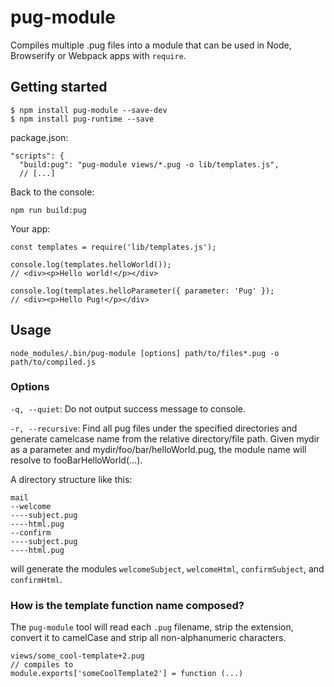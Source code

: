 # pug-module

Compiles multiple .pug files into a module that can be used in Node, Browserify or Webpack apps with `require`.

## Getting started

```
$ npm install pug-module --save-dev
$ npm install pug-runtime --save
```

package.json:
```
"scripts": {
  "build:pug": "pug-module views/*.pug -o lib/templates.js",
  // [...]
```

Back to the console:
```
npm run build:pug
```

Your app:
```
const templates = require('lib/templates.js');

console.log(templates.helloWorld());
// <div><p>Hello world!</p></div>

console.log(templates.helloParameter({ parameter: 'Pug' });
// <div><p>Hello Pug!</p></div>
```

## Usage

```
node_modules/.bin/pug-module [options] path/to/files*.pug -o path/to/compiled.js
```

### Options

`-q, --quiet`: Do not output success message to console.

`-r, --recursive`: Find all pug files under the specified directories
and generate camelcase name from the relative directory/file path.
Given mydir as a parameter and mydir/foo/bar/helloWorld.pug, the module name will resolve to fooBarHelloWorld(...).

A directory structure like this:
```
mail
--welcome
----subject.pug
----html.pug
--confirm
----subject.pug
----html.pug
```
will generate the modules
`welcomeSubject`, `welcomeHtml`, `confirmSubject`, and `confirmHtml`.

### How is the template function name composed?

The `pug-module` tool will read each `.pug` filename, strip the extension, convert it to camelCase and strip all non-alphanumeric characters.

```
views/some_cool-template+2.pug
// compiles to
module.exports['someCoolTemplate2'] = function (...)
```
